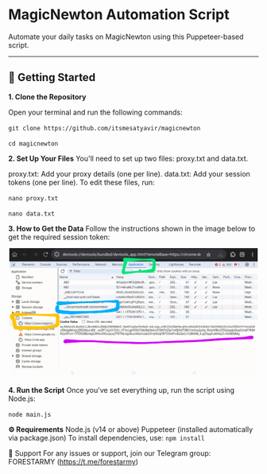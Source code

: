# MagicNewton Automation Script

Automate your daily tasks on MagicNewton using this Puppeteer-based script.

---

## 🚀 Getting Started

**1. Clone the Repository**

Open your terminal and run the following commands:

`git clone https://github.com/itsmesatyavir/magicnewton`

`cd magicnewton`

**2. Set Up Your Files**
You'll need to set up two files: proxy.txt and data.txt.

proxy.txt: Add your proxy details (one per line).
data.txt: Add your session tokens (one per line).
To edit these files, run:

`nano proxy.txt`

`nano data.txt`

**3. How to Get the Data**
Follow the instructions shown in the image below to get the required session token:

<p align="center"> <img src="https://github.com/itsmesatyavir/magicnewton/blob/73700accaf1827678528a9985cb9d2b2edb1f24e/Screenshot_20250211-082451~3.png" alt="How To Get Data" width="500"/> </p>

**4. Run the Script**
Once you've set everything up, run the script using Node.js:

`node main.js`

**⚙️ Requirements**
Node.js (v14 or above)
Puppeteer (installed automatically via package.json)
To install dependencies, use: `npm install`

📧 Support
For any issues or support, join our Telegram group: FORESTARMY (https://t.me/forestarmy)
